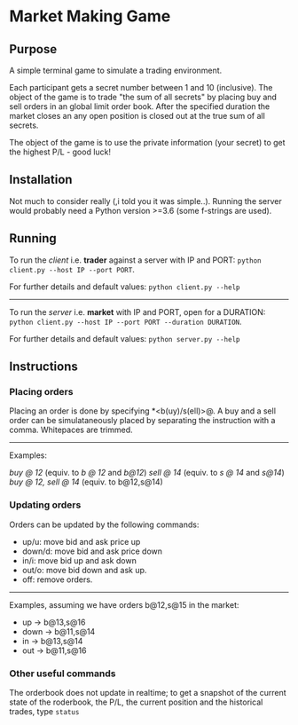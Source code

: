# Market Making Game


## Purpose

A simple terminal game to simulate a trading environment.

Each participant gets a secret number between 1 and 10 (inclusive). The object of the game is to trade "the sum of all secrets" by placing buy and sell orders in an global limit order book. After the specified duration the market closes an any open position is closed out at the true sum of all secrets.

The object of the game is to use the private information (your secret) to get the highest P/L - good luck!


## Installation

Not much to consider really (,i told you it was simple..). Running the server would probably need a Python version >=3.6 (some f-strings are used).


## Running

To run the *client* i.e. **trader** against a server with IP and PORT: `python client.py --host IP --port PORT`.

For further details and default values: `python client.py --help`

---


To run the *server* i.e. **market** with IP and PORT, open for a DURATION: `python client.py --host IP --port PORT --duration DURATION`.

For further details and default values: `python server.py --help`


## Instructions

### Placing orders
Placing an order is done by specifying *\<b(uy)/s(ell)\>@<price>. A buy and a sell order can be simulataneously placed by separating the instruction with a comma. Whitepaces are trimmed.

---

Examples:

*buy @ 12* (equiv. to *b @ 12* and *b@12*)
*sell @ 14* (equiv. to *s @ 14* and *s@14*)
*buy @ 12, sell @ 14* (equiv. to b@12,s@14)


### Updating orders
Orders can be updated by the following commands:
* up/u: move bid and ask price up
* down/d: move bid and ask price down
* in/i: move bid up and ask down
* out/o: move bid down and ask up.
* off: remove orders.

---

Examples, assuming we have orders b@12,s@15 in the market:

* up -> b@13,s@16
* down -> b@11,s@14
* in -> b@13,s@14
* out -> b@11,s@16

### Other useful commands

The orderbook does not update in realtime; to get a snapshot of the current state of the roderbook, the P/L, the current position and the historical trades, type `status`

